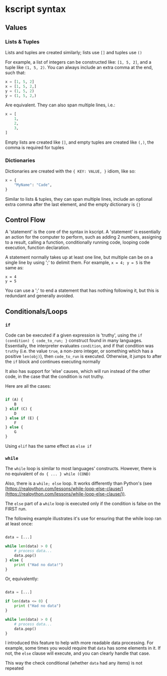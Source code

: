 # kscript syntax

## Values

### Lists & Tuples

Lists and tuples are created similarly; lists use `[]` and tuples use `()`

For example, a list of integers can be constructed like: `[1, 5, 2]`, and a tuple like `(1, 5, 2)`. You can always include an extra comma at the end, such that:

```python
x = [1, 5, 2]
x = [1, 5, 2,]
y = (1, 5, 2)
y = (1, 5, 2,)
```

Are equivalent. They can also span multiple lines, i.e.:

```python
x = [
    1,
    2,
    3,
]
```

Empty lists are created like `[]`, and empty tuples are created like `(,)`, the comma is required for tuples


### Dictionaries


Dictionaries are created with the `{ KEY: VALUE, }` idiom, like so:

```python
x = {
    "MyName": "Cade",
}

```

Similar to lists & tuples, they can span multiple lines, include an optional extra comma after the last element, and the empty dictionary is `{}`


## Control Flow

A 'statement' is the core of the syntax in kscript. A 'statement' is essentially an action for the computer to perform, such as adding 2 numbers, assigning to a result, calling a function, conditionally running code, looping code execution, function declaration.

A statement normally takes up at least one line, but multiple can be on a single line by using ';' to delimit them. For example, `x = 4; y = 5` is the same as:

```
x = 4
y = 5
```

You can use a ';' to end a statement that has nothing following it, but this is redundant and generally avoided.


## Conditionals/Loops

### `if`

Code can be executed if a given expression is 'truthy', using the `if (condition) { code_to_run; }` construct found in many languages. Essentially, the interpreter evaluates `condition`, and if that condition was `truthy` (i.e. the value `true`, a non-zero integer, or something which has a positive `len(obj)`), then `code_to_run` is executed. Otherwise, it jumps to after the `if` block and continues executing normally

It also has support for 'else' causes, which will run instead of the other code, in the case that the condition is not truthy.

Here are all the cases:

```python

if (A) {
    B
} elif (C) {
    D
} else if (E) {
    F
} else {
    G
}

```

Using `elif` has the same effect as `else if`



### `while`

The `while` loop is similar to most languages' constructs. However, there is no equivalent of `do { ... } while (COND)`

Also, there is a `while; else` loop. It works differently than Python's (see [https://realpython.com/lessons/while-loop-else-clause/](https://realpython.com/lessons/while-loop-else-clause/)).

The `else` part of a `while` loop is executed only if the condition is false on the FIRST run.


The following example illustrates it's use for ensuring that the while loop ran at least once:

```python

data = [...]

while len(data) > 0 {
    # process data...
    data.pop()
} else {
    print ("Had no data!")
}

```

Or, equivalently:

```python

data = [...]

if len(data <= 0) {
    print ("Had no data")
}

while len(data) > 0 {
    # process data...
    data.pop()
}


```

I introduced this feature to help with more readable data processing. For example, some times you would require that `data` has some elements in it. If not, the `else` clause will execute, and you can clearly handle that case.

This way the check conditional (whether `data` had any items) is not repeated



